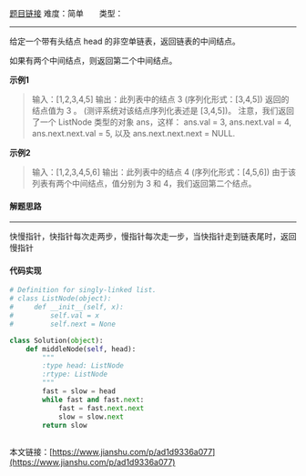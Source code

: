  [题目链接](https://leetcode-cn.com/problems/maximal-square/)
难度：简单          &nbsp;&nbsp;&nbsp;&nbsp;&nbsp;&nbsp;类型：  
***
 给定一个带有头结点 head 的非空单链表，返回链表的中间结点。

如果有两个中间结点，则返回第二个中间结点。

 
**示例1**
> 输入：[1,2,3,4,5]
输出：此列表中的结点 3 (序列化形式：[3,4,5])
返回的结点值为 3 。 (测评系统对该结点序列化表述是 [3,4,5])。
注意，我们返回了一个 ListNode 类型的对象 ans，这样：
ans.val = 3, ans.next.val = 4, ans.next.next.val = 5, 以及 ans.next.next.next = NULL.

 **示例2**
> 输入：[1,2,3,4,5,6]
输出：此列表中的结点 4 (序列化形式：[4,5,6])
由于该列表有两个中间结点，值分别为 3 和 4，我们返回第二个结点。

 
#### 解题思路
***
 快慢指针，快指针每次走两步，慢指针每次走一步，当快指针走到链表尾时，返回慢指针



#### 代码实现
```python
# Definition for singly-linked list.
# class ListNode(object):
#     def __init__(self, x):
#         self.val = x
#         self.next = None

class Solution(object):
    def middleNode(self, head):
        """
        :type head: ListNode
        :rtype: ListNode
        """
        fast = slow = head
        while fast and fast.next:
            fast = fast.next.next
            slow = slow.next
        return slow
        
```

本文链接：[https://www.jianshu.com/p/ad1d9336a077](https://www.jianshu.com/p/ad1d9336a077)
